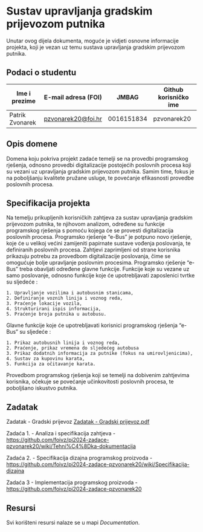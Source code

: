 # Sustav upravljanja gradskim prijevozom putnika
Unutar ovog dijela dokumenta, moguće je vidjeti osnovne informacije projekta, koji je vezan uz temu sustava upravljanja gradskim prijevozom putnika.

## Podaci o studentu

Ime i prezime | E-mail adresa (FOI) | JMBAG | Github korisničko ime
------------  | ------------------- | ----- | ---------------------
Patrik Zvonarek | pzvonarek20@foi.hr | 0016151834 | pzvonarek20


## Opis domene
Domena koju pokriva projekt zadaće temelji se na provedbi programskog rješenja, odnosno provedbi digitalizacije postojećih poslovnih procesa koji su vezani uz upravljanja gradskim prijevozom putnika. Samim time, fokus je na poboljšanju kvalitete pružane usluge, te povećanje efikasnosti provedbe poslovnih procesa.

## Specifikacija projekta
Na temelju prikupljenih korisničkih zahtjeva za sustav upravljanja gradskim prijevozom putnika, te njihovom analizom, određene su funkcije programskog rješenja s pomoću kojega će se provesti digitalizacija poslovnih procesa. Programsko rješenje “e-Bus” je potpuno novo rješenje, koje će u velikoj većini zamijeniti papirnate sustave vođenja poslovanja, te definiranih poslovnih procesa. Zahtjevi zaprimljeni od strane korisnika prikazuju potrebu za provedbom digitalizacije poslovanja, čime se omogućuje bolje upravljanje poslovnim procesima. Programsko rješenje “e-Bus” treba obavljati određene glavne funkcije. Funkcije koje su vezane uz samo poslovanje, odnosno funkcije koje će upotrebljavati zaposlenici tvrtke su sljedeće : 

    1. Upravljanje vozilima i autobusnim stanicama,
    2. Definiranje voznih linija i voznog reda,
    3. Praćenje lokacije vozila,
    4. Strukturirani ispis informacija,
    5. Praćenje broja putnika u autobusu.

Glavne funkcije koje će upotrebljavati korisnici programskog rješenja “e-Bus” su sljedeće : 

    1. Prikaz autobusnih linija i voznog reda,
    2. Praćenje, prikaz vremena do sljedećeg autobusa
    3. Prikaz dodatnih informacija za putnike (fokus na umirovljenicima),
    4. Sustav za kupovinu karata,
    5. Funkcija za očitavanje karata.

Provedbom programskog rješenja koji se temelji na dobivenim zahtjevima korisnika, očekuje se povećanje učinkovitosti poslovnih procesa, te poboljšano iskustvo putnika.

## Zadatak
Zadatak - Gradski prijevoz [Zadatak - Gradski prijevoz.pdf](https://github.com/foivz/pi2024-zadace-pzvonarek20/files/14741984/Zadatak.-.Gradski.prijevoz.pdf)


Zadaća 1. - Analiza i specifikacija zahtjeva - https://github.com/foivz/pi2024-zadace-pzvonarek20/wiki/Tehni%C4%8Dka-dokumentacija

Zadaća 2. - Specifikacija dizajna programskog proizvoda - https://github.com/foivz/pi2024-zadace-pzvonarek20/wiki/Specifikacija-dizajna

Zadaća 3 - Implementacija programskog proizvoda - https://github.com/foivz/pi2024-zadace-pzvonarek20

## Resursi

Svi korišteni resursi nalaze se u mapi _Documentation_.
